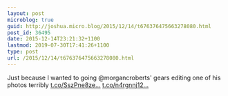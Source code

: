 ```yaml
---
layout: post
microblog: true
guid: http://joshua.micro.blog/2015/12/14/t676376475663278080.html
post_id: 36495
date: 2015-12-14T23:21:32+1100
lastmod: 2019-07-30T17:41:26+1100
type: post
url: /2015/12/14/t676376475663278080.html
---
```

Just because I wanted to going @morgancroberts' gears editing one of his photos terribly [t.co/SszPne8ze...](https://t.co/SszPne8zeq) [t.co/n4rgnnj12...](https://t.co/n4rgnnj12j)
